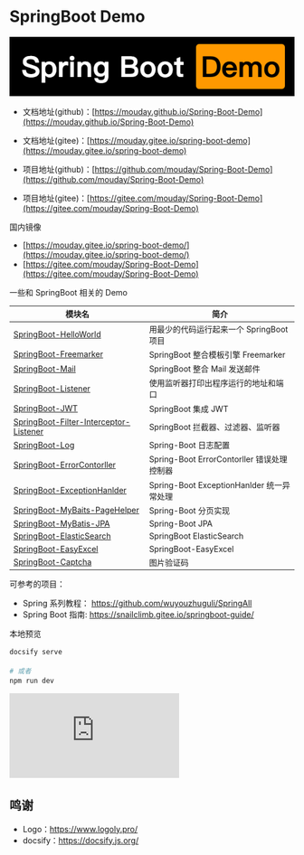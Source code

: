 # SpringBoot Demo
![](logo.png)



- 文档地址(github)：[https://mouday.github.io/Spring-Boot-Demo](https://mouday.github.io/Spring-Boot-Demo)
- 文档地址(gitee)：[https://mouday.gitee.io/spring-boot-demo](https://mouday.gitee.io/spring-boot-demo)

- 项目地址(github)：[https://github.com/mouday/Spring-Boot-Demo](https://github.com/mouday/Spring-Boot-Demo)
- 项目地址(gitee)：[https://gitee.com/mouday/Spring-Boot-Demo](https://gitee.com/mouday/Spring-Boot-Demo)

国内镜像
- [https://mouday.gitee.io/spring-boot-demo/](https://mouday.gitee.io/spring-boot-demo/)
- [https://gitee.com/mouday/Spring-Boot-Demo](https://gitee.com/mouday/Spring-Boot-Demo)

一些和 SpringBoot 相关的 Demo

| 模块名                                                                         | 简介                                     |
| ------------------------------------------------------------------------------ | ---------------------------------------- |
| [SpringBoot-HelloWorld](SpringBoot-HelloWorld/README.md)                   | 用最少的代码运行起来一个 SpringBoot 项目 |
| [SpringBoot-Freemarker](SpringBoot-Freemarker/README.md)                     | SpringBoot 整合模板引擎 Freemarker       |
| [SpringBoot-Mail](SpringBoot-Mail/README.md)                                 | SpringBoot 整合 Mail 发送邮件            |
| [SpringBoot-Listener](SpringBoot-Listener/README.md)                         | 使用监听器打印出程序运行的地址和端口     |
| [SpringBoot-JWT](SpringBoot-JWT/README.md)                            | SpringBoot 集成 JWT                      |
| [SpringBoot-Filter-Interceptor-Listener](SpringBoot-Filter-Interceptor-Listener/README.md) | SpringBoot 拦截器、过滤器、监听器        |
| [SpringBoot-Log](SpringBoot-Log/README.md)                                   | Spring-Boot 日志配置                     |
| [SpringBoot-ErrorContorller](SpringBoot-ErrorContorller)                                   | Spring-Boot ErrorContorller   错误处理控制器 |
| [SpringBoot-ExceptionHanlder](SpringBoot-ExceptionHanlder)                                   | Spring-Boot ExceptionHanlder   统一异常处理 |
| [SpringBoot-MyBaits-PageHelper](SpringBoot-MyBaits-PageHelper)                                   | Spring-Boot 分页实现 |
| [SpringBoot-MyBatis-JPA](SpringBoot-MyBatis-JPA)                                   | Spring-Boot JPA |
|[SpringBoot-ElasticSearch](SpringBoot-ElasticSearch)                                   | SpringBoot ElasticSearch |
|[SpringBoot-EasyExcel](SpringBoot-EasyExcel/README.md)  | SpringBoot-EasyExcel |
|[SpringBoot-Captcha](SpringBoot-Captcha/README.md)  | 图片验证码 |


可参考的项目：

- Spring 系列教程： https://github.com/wuyouzhuguli/SpringAll
- Spring Boot 指南: https://snailclimb.gitee.io/springboot-guide/

本地预览

```bash
docsify serve

# 或者
npm run dev
```

![](https://api.isoyu.com/bing_images.php)

## 鸣谢

- Logo：https://www.logoly.pro/
- docsify：https://docsify.js.org/
